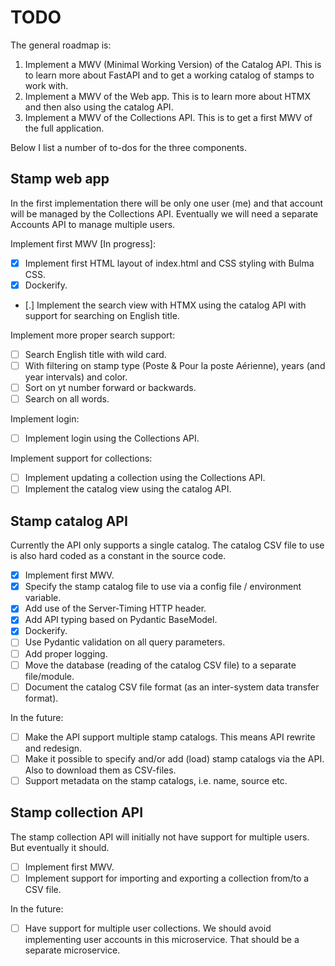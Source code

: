 # TODO

The general roadmap is:

1. Implement a MWV (Minimal Working Version) of the Catalog API. This is to learn more about
   FastAPI and to get a working catalog of stamps to work with.
2. Implement a MWV of the Web app. This is to learn more about HTMX and then also using the
   catalog API.
3. Implement a MWV of the Collections API. This is to get a first MWV of the full application.

Below I list a number of to-dos for the three components.

## Stamp web app

In the first implementation there will be only one user (me) and that account will be managed by the
Collections API. Eventually we will need a separate Accounts API to manage multiple users.

Implement first MWV [In progress]:
- [x] Implement first HTML layout of index.html and CSS styling with Bulma CSS.
- [x] Dockerify.
- [.] Implement the search view with HTMX using the catalog API with support for searching on English title.

Implement more proper search support:
- [ ] Search English title with wild card.
- [ ] With filtering on stamp type (Poste & Pour la poste Aérienne), years (and year intervals) and color.
- [ ] Sort on yt number forward or backwards.
- [ ] Search on all words.

Implement login:
- [ ] Implement login using the Collections API.

Implement support for collections:
- [ ] Implement updating a collection using the Collections API.
- [ ] Implement the catalog view using the catalog API.

## Stamp catalog API

Currently the API only supports a single catalog. The catalog CSV file to use is also hard coded as a constant in the source code.

- [x] Implement first MWV.
- [x] Specify the stamp catalog file to use via a config file / environment variable.
- [x] Add use of the Server-Timing HTTP header.
- [x] Add API typing based on Pydantic BaseModel.
- [x] Dockerify.
- [ ] Use Pydantic validation on all query parameters.
- [ ] Add proper logging.
- [ ] Move the database (reading of the catalog CSV file) to a separate file/module.
- [ ] Document the catalog CSV file format (as an inter-system data transfer format).

In the future:
- [ ] Make the API support multiple stamp catalogs. This means API rewrite and redesign.
- [ ] Make it possible to specify and/or add (load) stamp catalogs via the API. Also to download them as CSV-files.
- [ ] Support metadata on the stamp catalogs, i.e. name, source etc.

## Stamp collection API

The stamp collection API will initially not have support for multiple users. But eventually it should.

- [ ] Implement first MWV.
- [ ] Implement support for importing and exporting a collection from/to a CSV file.

In the future:
- [ ] Have support for multiple user collections. We should avoid implementing user accounts in this microservice. That should be a separate microservice.

